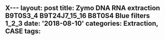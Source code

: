 X---
layout: post
title: Zymo DNA RNA extraction B9T0S3_4 B9T24J7_15_16 B8T0S4 Blue filters 1_2_3
date: '2018-08-10'
categories: Extraction, CASE
tags: 
---
